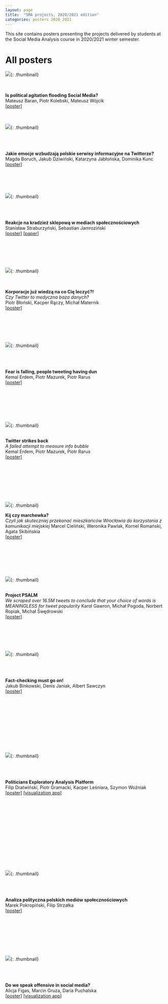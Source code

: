 ```yaml
---
layout: page
title:  "SMA projects, 2020/2021 edition"
categories: posters 2020_2021
---
```

<style>
  .thumbnail{
    width:200px;
    height:40%;
    float: left;
    border: 0px solid;
    border-color: #ccc;
    margin-right: 3%;
    margin-left: 5%;
    margin-bottom: 5%;
  }
    .thumbnail-oversized{
    width:30%;
    height:30%;
    float: left;
    border: 0px solid;
    border-color: #ccc;
    margin-right: 3%;
    margin-left: 5%;
    margin-bottom: 5%;
  }
  .description{
    margin-top: 20px;
    padding-top: 50px;
  }

</style>

This site contains posters presenting the projects delivered by students at the Social Media Analysis course in 2020/2021 winter semester.  

<!---
# Best poster award 

![](/posters/2020_2021/th/agitation.png){: .thumbnail}  
<p style=".description"><b>Is political agitation flooding Social Media?</b><br />
<i>How different from reality is what you think about controversies in social media?</i> <br />
Maciej Gruszczyński, Daniel Popek, Dawid Rusiecki, Marcin Wątroba <br />
<a href="/posters/2019_2020/pdf/controversial.pdf">[poster]</a>
<br />
<br />
<br />
<br />
<br />
<br />
</p> 
-->

# All posters

![](/posters/2020_2021/th/agitation.png){: .thumbnail}  
<p style=".description"><br /><br /><b>Is political agitation flooding Social Media?</b><br />
Mateusz Baran, Piotr Kolebski, Mateusz Wójcik<br />
<a href="/posters/2020_2021/pdf/agitation.pdf">[poster]</a>
<br />
<br />
<br />
</p> 

![](/posters/2020_2021/th/emonews.png){: .thumbnail}  
<p style=".description"><br /><br /><br /><b>Jakie emocje wzbudzają polskie serwisy informacyjne na Twitterze?</b><br />
Magda Boruch, Jakub Dziwiński, Katarzyna Jabłońska, Dominika Kunc<br />
<a href="/posters/2020_2021/pdf/emonews.pdf">[poster]</a>
<br />
<br />
<br />
<br />
<br />
</p> 

![](/posters/2020_2021/th/shoplifting.png){: .thumbnail}  
<p style=".description"><br /><br /><br /><b>Reakcje na kradzież sklepową w mediach społecznościowych</b><br />
Stanisław Straburzyński, Sebastian Jamroziński<br />
<a href="/posters/2020_2021/pdf/shoplifting.pdf">[poster]</a>
<a href="/posters/2020_2021/pdf/shoplifting_art.pdf">[paper]</a>
<br />
<br />
<br />
<br />
<br />
<br />
</p> 

![](/posters/2020_2021/th/medical.png){: .thumbnail}  
<p style=".description"><br /><br /><b>Korporacje już wiedzą na co Cię leczyć?!</b><br /> 
<i>Czy Twitter to medyczna baza danych?</i><br />
Piotr Błoński, Kacper Rączy, Michał Maternik <br />
<a href="/posters/2020_2021/pdf/medical.pdf">[poster]</a>
<br />
<br />
<br />
<br />
<br />
<br />
</p> 

![](/posters/2020_2021/th/polemic.png){: .thumbnail}  
<p style=".description"><br /><br /><br /><b>Fear is falling, people tweeting having dun</b><br />
Kemal Erdem, Piotr Mazurek, Piotr Rarus<br />
<a href="/posters/2020_2021/pdf/polemic.pdf">[poster]</a>
<br />
<br />
<br />
<br />
<br />
<br />
<br />
</p> 

![](/posters/2020_2021/th/infobubbles.png){: .thumbnail}  
<p style=".description"><br /><b>Twitter strikes back</b><br />
<i>A failed attempt to measure info bubble</i><br />
Kemal Erdem, Piotr Mazurek, Piotr Rarus<br />
<a href="/posters/2020_2021/pdf/infobubbles.pdf">[poster]</a>
<br />
<br />
<br />
<br />
<br />
<br />
<br />
<br />
</p> 

![](/posters/2020_2021/th/mobility.png){: .thumbnail}  
<p style=".description"><b>Kij czy marchewka?</b><br />
<i>Czyli jak skuteczniej przekonać mieszkańców Wrocławia do korzystania z komunikacji miejskiej</i>
Marcel Cieliński, Weronika Pawlak, Kornel Romański, Agata Skibińskia<br />
<a href="/posters/2020_2021/pdf/mobility.pdf">[poster]</a>
<br />
<br />
<br />
<br />
<br />
<br /><br />
</p>

![](/posters/2020_2021/th/psalm.png){: .thumbnail}  
<p style=".description"><b><br />Project PSALM</b><br />
<i>We scraped over 16.5M tweets to conclude that your choice of words is MEANINGLESS for tweet popularity</i>
Karol Gawron, Michał Pogoda, Norbert Ropiak, Michał Swędrowski<br />
<a href="/posters/2020_2021/pdf/psalm.pdf">[poster]</a>
<br />
<br />
<br />
<br />
<br />
<br />
</p>

![](/posters/2020_2021/th/factchecking.png){: .thumbnail}  
<p style=".description"><b><br /><br /><br />Fact-checking must go on!</b><br />
Jakub Binkowski, Denis Janiak, Albert Sawczyn<br />
<a href="/posters/2020_2021/pdf/factchecking.pdf">[poster]</a>
<br />
<br />
<br />
<br />
<br />
<br />
<br />
<br />
<br />
<br />
<br />
</p>

![](/posters/2020_2021/th/peap.png){: .thumbnail}
<p style=".description"><b><br /><br /><br />Politicians Exploratory Analysis Platform</b><br />
Filip Dratwiński, Piotr Gramacki, Kacper Leśniara, Szymon Woźniak<br />
<a href="/posters/2020_2021/pdf/peap.pdf">[poster]</a>
<a href="https://politicians.embedd.ml/">[visualization app]</a>
<br />
<br />
<br />
<br />
<br /><br />
<br />
<br />
<br />
<br /><br />
<br />
<br />
<br />
</p>


![](/posters/2020_2021/th/rpolska.png){: .thumbnail}
<p style=".description"><b><br /><br /><br />Analiza polityczna polskich mediów społecznościowych</b><br />
Marek Pokropiński, Filip Strzałka<br />
<a href="/posters/2020_2021/pdf/rpolska.pdf">[poster]</a>
<br />
<br />
<br />
<br />
<br />
<br />
<br />
<br />
</p>


![](/posters/2020_2021/th/offensive.png){: .thumbnail}
<p style=".description"><b><br /><br /><br />Do we speak offensive in social media?</b><br />
Alicja Figas, Marcin Gruza, Daria Puchalska <br />
<a href="/posters/2020_2021/pdf/offensive.pdf">[poster]</a>
<a href="http://offensiveai.pl/">[visualization app]</a>
<br />
<br />
<br />
</p>
